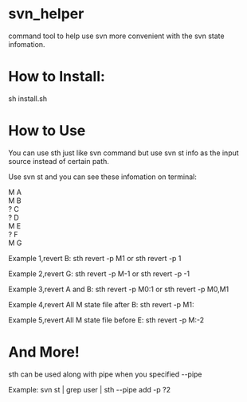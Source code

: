 svn_helper
==========

command tool to help use svn more convenient with the svn state infomation.

How to Install:
===============
sh install.sh

How to Use
==========
You can use sth just like svn command but use svn st info as the input source instead of certain path.

Use svn st and you can see these infomation on terminal:

M     	A  
M       B  
?       C  
?       D  
M       E  
?       F  
M       G  

Example 1,revert B:
sth revert -p M1 or sth revert -p 1

Example 2,revert G:
sth revert -p M-1 or sth revert -p -1

Example 3,revert A and B:
sth revert -p M0:1
or
sth revert -p M0,M1

Example 4,revert All M state file after B:
sth revert -p M1:

Example 5,revert All M state file before E:
sth revert -p M:-2

And More!
=========
sth can be used along with pipe when you specified --pipe

Example:
svn st | grep user | sth --pipe add -p ?2
